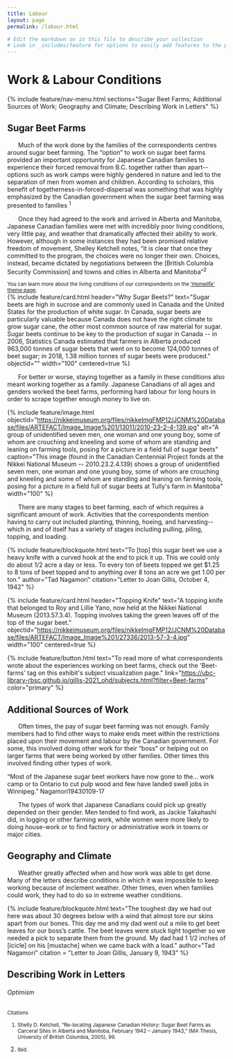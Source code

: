 ```yaml
---
title: Labour
layout: page
permalink: /labour.html

# Edit the markdown on in this file to describe your collection
# Look in _includes/feature for options to easily add features to the page
---
```


# Work & Labour Conditions

{% include feature/nav-menu.html sections="Sugar Beet Farms; Additional Sources of Work; Geography and Climate; Describing Work in Letters" %}

## Sugar Beet Farms

<div class="container">
  <div class="row">
    <div class="col-sm-6 my auto">
     <p style="text-indent: 25px;"> Much of the work done by the families of the correspondents centres around sugar beet farming. The “option” to work on sugar beet farms provided an important opportunity for Japanese Canadian families to experience their forced removal from B.C. together rather than apart--options such as work camps were highly gendered in nature and led to the separation of men from women and children. According to scholars, this benefit of togetherness-in-forced-dispersal was something that was highly emphasized by the Canadian government when the sugar beet farming was presented to families <sup>1</sup></p>
     <p style="text-indent: 25px;"> Once they had agreed to the work and arrived in Alberta and Manitoba, Japanese Canadian families were met with incredibly poor living conditions, very little pay, and weather that dramatically affected their ability to work. However, although in some instances they had been promised relative freedom of movement, Shelley Ketchell notes, “it is clear that once they committed to the program, the choices were no longer their own. Choices, instead, became dictated by negotiations between the [British Columbia Security Commission] and towns and cities in Alberta and Manitoba”<sup>2</sup> </p>
      <small>You can learn more about the living conditions of our correspondents on the <a href="https://ubc-library-rbsc.github.io/gillis-2021/homelife.html">'Homelife' theme page</a>.</small>
    </div>
    <div class="col-sm-6 my-auto">
      {% include feature/card.html header="Why Sugar Beets?" text="Sugar beets are high in sucrose and are commonly used in Canada and the United States for the production of white sugar. In Canada, sugar beets are particularly valuable because Canada does not have the right climate to grow sugar cane, the other most common source of raw material for sugar. Sugar beets continue to be key to the production of sugar in Canada -- in 2006, Statistics Canada estimated that farmers in Alberta produced 963,000 tonnes of sugar beets that went on to become 124,000 tonnes of beet sugar; in 2018, 1.38 million tonnes of sugar beets were produced." objectid="" width="100" centered=true %}
		</div>
  </div>
</div>
				
<p style="text-indent: 25px;"> For better or worse, staying together as a family in these conditions also meant working together as a family. Japanese Canadians of all ages and genders worked the beet farms, performing hard labour for long hours in order to scrape together enough money to live on. </p>

{% include feature/image.html objectid="https://nikkeimuseum.org/files/nikkeImgFMP12/JCNM%20Database/files/ARTEFACT/Image_Image%201/13011/2010-23-2-4-139.jpg" alt="A group of unidentified seven men, one woman and one young boy, some of whom are crouching and kneeling and some of whom are standing and leaning on farming tools, posing for a picture in a field full of sugar beets" caption="This image (found in the Canadian Centennial Project fonds at the Nikkei National Museum -- 2010.23.2.4.139) shows a group of unidentified seven men, one woman and one young boy, some of whom are crouching and kneeling and some of whom are standing and leaning on farming tools, posing for a picture in a field full of sugar beets at Tully's farm in Manitoba" width="100" %}

<div class="container">
  <div class="row">
    <div class="col-sm-6 my-auto">

<p style="text-indent: 25px;">There are many stages to beet farming, each of which requires a significant amount of work. Activities that the correspondents mention having to carry out included planting, thinning, hoeing, and harvesting--which in and of itself has a variety of stages including pulling, piling, topping, and loading. </p>

{% include feature/blockquote.html text="To [top] this sugar beet we use a heavy knife with a curved hook at the end to pick it up. This we could only do about 1/2 acre a day or less. To every ton of beets topped we get $1.25 to 8 tons of beet topped and to anything over 8 tons an acre we get 1.00 per ton." author="Tad Nagamori" citation="Letter to Joan Gillis, October 4, 1942" %}
     </div>
    <div class="col-sm-6">
{% include feature/card.html header="Topping Knife" text="A topping knife that belonged to Roy and Lillie Yano, now held at the Nikkei National Museum (2013.57.3.4). Topping involves taking the green leaves off of the top of the sugar beet." objectid="https://nikkeimuseum.org/files/nikkeImgFMP12/JCNM%20Database/files/ARTEFACT/Image_Image%201/27336/2013-57-3-4.jpg" width="100" centered=true %}
     </div>
  </div>
</div>

{% include feature/button.html text="To read more of what correspondents wrote about the experiences working on beet farms, check out the 'Beet-farms' tag on this exhibit's subject visualization page." link="https://ubc-library-rbsc.github.io/gillis-2021_ohd/subjects.html?filter=Beet-farms" color="primary" %}

## Additional Sources of Work

<p style="text-indent: 25px;"> Often times, the pay of sugar beet farming was not enough. Family members had to find other ways to make ends meet within the restrictions placed upon their movement and labour by the Canadian government. For some, this involved doing other work for their “boss” or helping out on larger farms that were being worked by other families. Other times this involved finding other types of work. </p>

“Most of the Japanese sugar beet workers have now gone to the... work camp or to Ontario to cut pulp wood and few have landed swell jobs in Winnipeg.” Nagamori19430109-17

<p style="text-indent: 25px;">The types of work that Japanese Canadians could pick up greatly depended on their gender. Men tended to find work, as Jackie Takahashi did, in logging or other farming work, while women were more likely to doing house-work or to find factory or administrative work in towns or major cities.</p>

## Geography and Climate

<p style="text-indent: 25px;">Weather greatly affected when and how work was able to get done. Many of the letters describe conditions in which it was impossible to keep working because of inclement weather. Other times, even when families could work, they had to do so in extreme weather conditions.</p>

{% include feature/blockquote.html text="The toughest day we had out here was about 30 degrees below with a wind that almost tore our skins apart from our bones. This day me and my dad went out a mile to get beet leaves for our boss’s cattle. The beet leaves were stuck tight together so we needed a pick to separate them from the ground. My dad had 1 1/2 inches of [icicle] on his [mustache] when we came back with a load." author="Tad Nagamori" citation = "Letter to Joan Gillis, January 9, 1943" %}

## Describing Work in Letters
###### Optimism

<small> Citations <br>
1. Shelly D. Ketchell, “Re-locating Japanese Canadian History: Sugar Beet Farms as Carceral Sites in Alberta and Manitoba, February 1942 – January 1943,” (MA Thesis, University of British Columbia, 2005), 99. <br>
2. Ibid.
	
	</small>

